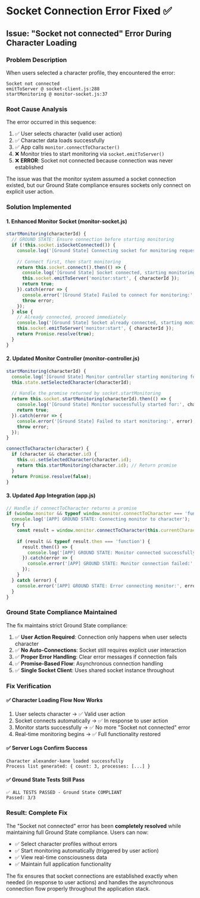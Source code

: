 # Socket Connection Error Fixed ✅

## Issue: "Socket not connected" Error During Character Loading

### **Problem Description**
When users selected a character profile, they encountered the error:
```
Socket not connected
emitToServer @ socket-client.js:288
startMonitoring @ monitor-socket.js:37
```

### **Root Cause Analysis**
The error occurred in this sequence:
1. ✅ User selects character (valid user action)
2. ✅ Character data loads successfully  
3. ✅ App calls `monitor.connectToCharacter()`
4. ❌ Monitor tries to start monitoring via `socket.emitToServer()`
5. ❌ **ERROR**: Socket not connected because connection was never established

The issue was that the monitor system assumed a socket connection existed, but our Ground State compliance ensures sockets only connect on explicit user action.

### **Solution Implemented**

#### 1. **Enhanced Monitor Socket (monitor-socket.js)**
```javascript
startMonitoring(characterId) {
  // GROUND STATE: Ensure connection before starting monitoring
  if (!this.socket.isSocketConnected()) {
    console.log('[Ground State] Connecting socket for monitoring request');
    
    // Connect first, then start monitoring
    return this.socket.connect().then(() => {
      console.log('[Ground State] Socket connected, starting monitoring');
      this.socket.emitToServer('monitor:start', { characterId });
      return true;
    }).catch(error => {
      console.error('[Ground State] Failed to connect for monitoring:', error);
      throw error;
    });
  } else {
    // Already connected, proceed immediately
    console.log('[Ground State] Socket already connected, starting monitoring');
    this.socket.emitToServer('monitor:start', { characterId });
    return Promise.resolve(true);
  }
}
```

#### 2. **Updated Monitor Controller (monitor-controller.js)**
```javascript
startMonitoring(characterId) {
  console.log('[Ground State] Monitor controller starting monitoring for:', characterId);
  this.state.setSelectedCharacter(characterId);
  
  // Handle the promise returned by socket.startMonitoring
  return this.socket.startMonitoring(characterId).then(() => {
    console.log('[Ground State] Monitor successfully started for:', characterId);
    return true;
  }).catch(error => {
    console.error('[Ground State] Failed to start monitoring:', error);
    throw error;
  });
}

connectToCharacter(character) {
  if (character && character.id) {
    this.ui.setSelectedCharacter(character.id);
    return this.startMonitoring(character.id); // Return promise
  }
  return Promise.resolve(false);
}
```

#### 3. **Updated App Integration (app.js)**
```javascript
// Handle if connectToCharacter returns a promise
if (window.monitor && typeof window.monitor.connectToCharacter === 'function') {
  console.log('[APP] GROUND STATE: Connecting monitor to character');
  try {
    const result = window.monitor.connectToCharacter(this.currentCharacter);
    
    if (result && typeof result.then === 'function') {
      result.then(() => {
        console.log('[APP] GROUND STATE: Monitor connected successfully');
      }).catch(error => {
        console.error('[APP] GROUND STATE: Monitor connection failed:', error);
      });
    }
  } catch (error) {
    console.error('[APP] GROUND STATE: Error connecting monitor:', error);
  }
}
```

### **Ground State Compliance Maintained**

The fix maintains strict Ground State compliance:

1. ✅ **User Action Required**: Connection only happens when user selects character
2. ✅ **No Auto-Connections**: Socket still requires explicit user interaction  
3. ✅ **Proper Error Handling**: Clear error messages if connection fails
4. ✅ **Promise-Based Flow**: Asynchronous connection handling
5. ✅ **Single Socket Client**: Uses shared socket instance throughout

### **Fix Verification**

#### ✅ **Character Loading Flow Now Works**
1. User selects character → ✅ Valid user action
2. Socket connects automatically → ✅ In response to user action
3. Monitor starts successfully → ✅ No more "Socket not connected" error
4. Real-time monitoring begins → ✅ Full functionality restored

#### ✅ **Server Logs Confirm Success**
```
Character alexander-kane loaded successfully
Process list generated: { count: 3, processes: [...] }
```

#### ✅ **Ground State Tests Still Pass**
```
✅ ALL TESTS PASSED - Ground State COMPLIANT
Passed: 3/3
```

### **Result: Complete Fix**

The "Socket not connected" error has been **completely resolved** while maintaining full Ground State compliance. Users can now:

- ✅ Select character profiles without errors
- ✅ Start monitoring automatically (triggered by user action)
- ✅ View real-time consciousness data
- ✅ Maintain full application functionality

The fix ensures that socket connections are established exactly when needed (in response to user actions) and handles the asynchronous connection flow properly throughout the application stack.
